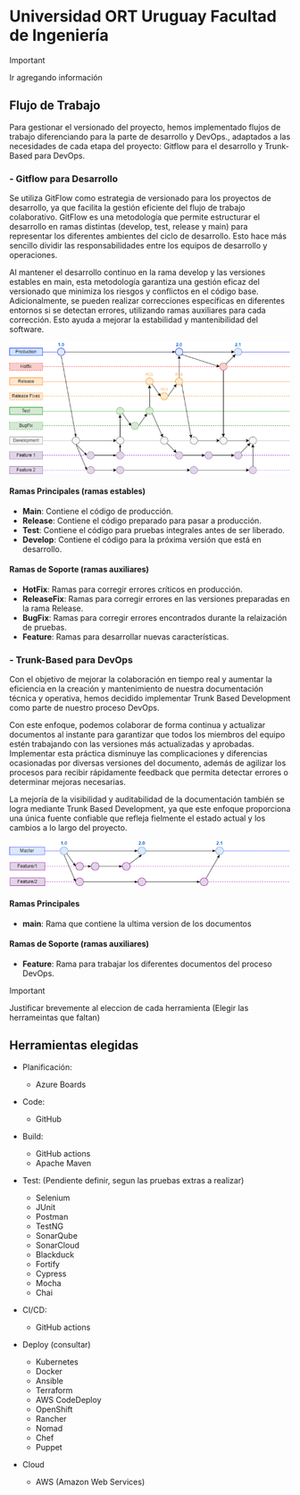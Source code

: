 # Universidad ORT Uruguay Facultad de Ingeniería

> [!IMPORTANT]
> Ir agregando información

## Flujo de Trabajo
Para gestionar el versionado del proyecto, hemos implementado flujos de trabajo diferenciando para la parte de desarrollo y DevOps., adaptados a las necesidades de cada etapa del proyecto: Gitflow para el desarrollo y Trunk-Based para DevOps.

### - Gitflow para Desarrollo
Se utiliza GitFlow como estrategia de versionado para los proyectos de desarrollo, ya que facilita la gestión eficiente del flujo de trabajo colaborativo. GitFlow es una metodología que permite estructurar el desarrollo en ramas distintas (develop, test, release y main) para representar los diferentes ambientes del ciclo de desarrollo. Esto hace más sencillo dividir las responsabilidades entre los equipos de desarrollo y operaciones.

Al mantener el desarrollo continuo en la rama develop y las versiones estables en main, esta metodología garantiza una gestión eficaz del versionado que minimiza los riesgos y conflictos en el código base. Adicionalmente, se pueden realizar correcciones específicas en diferentes entornos si se detectan errores, utilizando ramas auxiliares para cada corrección. Esto ayuda a mejorar la estabilidad y mantenibilidad del software.

![Diagrama de GitFlow para Desarrollo](./Imagenes/GitFlow-Desarrollo.png)

#### Ramas Principales (ramas estables)
- **Main**: Contiene el código de producción.
- **Release**: Contiene el código preparado para pasar a producción.
- **Test**: Contiene el código para pruebas integrales antes de ser liberado.
- **Develop**: Contiene el código para la próxima versión que está en desarrollo.

#### Ramas de Soporte (ramas auxiliares)
- **HotFix**: Ramas para corregir errores críticos en producción.
- **ReleaseFix**: Ramas para corregir errores en las versiones preparadas en la rama Release.
- **BugFix**: Ramas para corregir errores encontrados durante la relaización de pruebas.
- **Feature**: Ramas para desarrollar nuevas características.

### - Trunk-Based para DevOps
Con el objetivo de mejorar la colaboración en tiempo real y aumentar la eficiencia en la creación y mantenimiento de nuestra documentación técnica y operativa, hemos decidido implementar Trunk Based Development como parte de nuestro proceso DevOps.

Con este enfoque, podemos colaborar de forma continua y actualizar documentos al instante para garantizar que todos los miembros del equipo estén trabajando con las versiones más actualizadas y aprobadas. Implementar esta práctica disminuye las complicaciones y diferencias ocasionadas por diversas versiones del documento, además de agilizar los procesos para recibir rápidamente feedback que permita detectar errores o determinar mejoras necesarias.

La mejoría de la visibilidad y auditabilidad de la documentación también se logra mediante Trunk Based Development, ya que este enfoque proporciona una única fuente confiable que refleja fielmente el estado actual y los cambios a lo largo del proyecto.

![Diagrama de TrunkBased para DevOps](./Imagenes/Trunkbased-Devops.png)

#### Ramas Principales
- **main**: Rama que contiene la ultima version de los documentos

#### Ramas de Soporte (ramas auxiliares)
- **Feature**: Rama para trabajar los diferentes documentos del proceso DevOps.



> [!IMPORTANT]
> Justificar brevemente al eleccion de cada herramienta (Elegir las herrameintas que faltan)
## Herramientas elegidas
- Planificación: 
    - Azure Boards
- Code: 
    - GitHub
- Build:
    - GitHub actions
    - Apache Maven

- Test: (Pendiente definir, segun las pruebas extras a realizar)
    - Selenium
    - JUnit 
    - Postman
    - TestNG
    - SonarQube
    - SonarCloud
    - Blackduck
    - Fortify
    - Cypress
    - Mocha
    - Chai

- CI/CD:
    - GitHub actions

- Deploy (consultar)
    - Kubernetes
    - Docker
    - Ansible
    - Terraform
    - AWS CodeDeploy
    - OpenShift
    - Rancher
    - Nomad
    - Chef
    - Puppet

- Cloud
    - AWS (Amazon Web Services)






